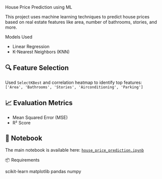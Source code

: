  House Price Prediction using ML

This project uses machine learning techniques to predict house prices based on real estate features like area, number of bathrooms, stories, and more.

 Models Used
- Linear Regression
- K-Nearest Neighbors (KNN)

## 🔍 Feature Selection
Used `SelectKBest` and correlation heatmap to identify top features:  
`['Area', 'Bathrooms', 'Stories', 'Airconditioning', 'Parking']`

## 📈 Evaluation Metrics
- Mean Squared Error (MSE)
- R² Score

## 📓 Notebook
The main notebook is available here: [`house_price_prediction.ipynb`](./house_price_prediction.ipynb)

 📦 Requirements

scikit-learn
matplotlib
pandas
numpy


